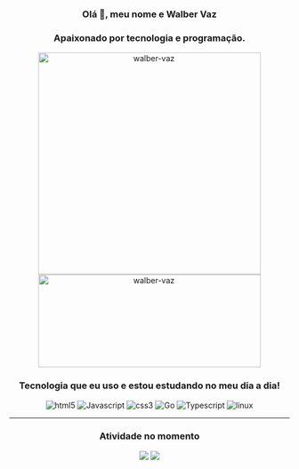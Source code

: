 <h3 align="center"> Olá 👋, meu nome e Walber Vaz </h3>
<h3 align="center">Apaixonado por tecnologia e programação.</h3>

<div align="center">
  <img src="https://github-readme-stats.vercel.app/api?username=walber-vaz&show_icons=true&theme=transparent&locale=pt-br" alt="walber-vaz" width=400/>
  <img src="https://github-readme-stats.vercel.app/api/top-langs/?username=walber-vaz&layout=compact&show_icons=true&locale=pt-br&theme=transparent" alt="walber-vaz" width=400 height=167/>
</div>

<h3 align="center">Tecnologia que eu uso e estou estudando no meu dia a dia!</h3>
<div align="center" style="display: inline_block;">
  <img src="https://img.shields.io/badge/HTML5-E34F26?style=for-the-badge&logo=html5&logoColor=white" alt="html5" />
  <img src="https://img.shields.io/badge/JavaScript-F7DF1E?style=for-the-badge&logo=javascript&logoColor=black" alt="Javascript" />
  <img src="https://img.shields.io/badge/CSS3-1572B6?style=for-the-badge&logo=css3&logoColor=white" alt="css3" />
  <img src="https://img.shields.io/badge/Go-00ADD8?style=for-the-badge&logo=go&logoColor=white" alt="Go" />
  <img src="https://img.shields.io/badge/TypeScript-007ACC?style=for-the-badge&logo=typescript&logoColor=white" alt="Typescript" />
  <img src="https://img.shields.io/badge/Linux-FCC624?style=for-the-badge&logo=linux&logoColor=black" alt="linux" />
</div>

<hr/>

<h3 align="center">Atividade no momento</h3>

<div align="center">
  <a href="https://github.com/walber-vaz/CursoJava"><img src="https://github-readme-stats.vercel.app/api/pin/?username=walber-vaz&repo=CursoJava&show_owner=true&theme=transparent&locale=pt-br"/></a>
  <a href="https://github.com/walber-vaz/curso-js-funcional-e-reativo"><img src="https://github-readme-stats.vercel.app/api/pin/?username=walber-vaz&repo=curso-js-funcional-e-reativo&show_owner=true&theme=transparent&locale=pt-br"/></a>
</div>
